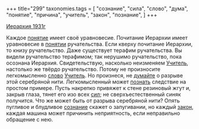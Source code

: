 +++
title="299"
taxonomies.tags = [
 "сознание",
 "сила",
 "слово",
 "дума",
 "понятие",
 "причина",
 "учитель",
 "закон",
 "познание",
]
+++

[Иерархия 1931г](/agni/1931)

Каждое [понятие](/tags/понятие) имеет своё уравновесие. Почитание Иерархии имеет уравновесие в [понятии](/tags/понятие) ручательства. Если кверху почитание Иерархии, то книзу ручательство. Даже существует терафим ручательства. Вы видели ручательство терафимом; так нерушимо ручательство, пока осознана Иерархия. Свидетельствую, насколько неизменяем [Учитель](/tags/учитель), настолько же твёрдо ручательство. Потому не произносите легкомысленно [слово](/tags/слово) [Учитель](/tags/учитель). Но произнеся, не [думайте](/tags/дума) о разрыве этой серебряной нити. Легкомысленный может [познать](/tags/познание) следствие на простом примере. Пусть накрепко привяжет к стене резиновый жгут и, закрыв глаза, тянет его изо всех [сил](/tags/сила); не сверхъестественный синяк получится. Что же может быть от разрыва серебряной нити? Опять пугливое и блудливое [сознание](/tags/сознание) скажет о запугивании, но каждый [закон](/tags/закон), каждая машина может причинить неприятность, если неправильно обращение с нею.   

   

